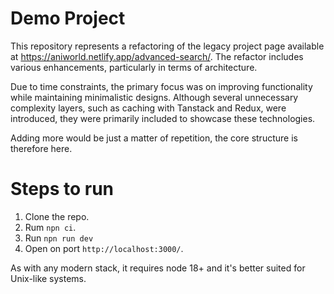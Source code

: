 # Demo Project

This repository represents a refactoring of the legacy project page available at https://aniworld.netlify.app/advanced-search/. The refactor includes various enhancements, particularly in terms of architecture.

Due to time constraints, the primary focus was on improving functionality while maintaining minimalistic designs. Although several unnecessary complexity layers, such as caching with Tanstack and Redux, were introduced, they were primarily included to showcase these technologies.

Adding more would be just a matter of repetition, the core structure is therefore here.

# Steps to run

1. Clone the repo.
2. Rum `npn ci`.
3. Run `npn run dev`
4. Open on port `http://localhost:3000/`.

As with any modern stack, it requires node 18+ and it's better suited for Unix-like systems. 
